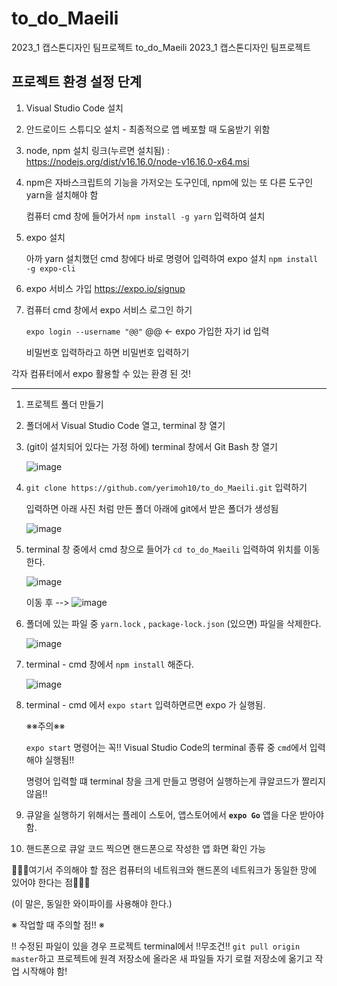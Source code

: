 # to_do_Maeili
2023_1 캡스톤디자인 팀프로젝트
 to_do_Maeili
2023_1 캡스톤디자인 팀프로젝트

## 프로젝트 환경 설정 단계
1. Visual Studio Code 설치
2. 안드로이드 스튜디오 설치 - 최종적으로 앱 베포할 때 도움받기 위함 
3. node, npm 설치
   링크(누르면 설치됨) : https://nodejs.org/dist/v16.16.0/node-v16.16.0-x64.msi
4. npm은 자바스크립트의 기능을 가저오는 도구인데, npm에 있는 또 다른 도구인 yarn을 설치해야 함

   컴퓨터 cmd 창에 들어가서 `npm install -g yarn` 입력하여 설치 
5. expo 설치

   아까 yarn 설치했던 cmd 창에다 바로 명령어 입력하여 expo 설치 
  `npm install -g expo-cli`

6. expo 서비스 가입  https://expo.io/signup
7. 컴퓨터 cmd 창에서 expo 서비스 로그인 하기

    `expo login --username "@@"` @@ ← expo 가입한 자기 id 입력

    비밀번호 입력하라고 하면 비밀번호 입력하기

각자 컴퓨터에서 expo 활용할 수 있는 환경 된 것! 


---
1. 프로젝트 폴더 만들기

2. 폴더에서 Visual Studio Code 열고, terminal 창 열기
3. (git이 설치되어 있다는 가정 하에) terminal 창에서 Git Bash 창 열기 

   ![image](https://user-images.githubusercontent.com/88430021/231846204-0dfa7d12-5688-477d-b94d-789e49eabba2.png)

4. `git clone https://github.com/yerimoh10/to_do_Maeili.git` 입력하기
   
   입력하면 아래 사진 처럼 만든 폴더 아래에 git에서 받은 폴더가 생성됨
   
   ![image](https://user-images.githubusercontent.com/88430021/231846713-e51398c5-71af-4288-b794-cfb7faa088da.png)

5. terminal 창 중에서 cmd 창으로 들어가 `cd to_do_Maeili` 입력하여 위치를 이동한다.
   
   ![image](https://user-images.githubusercontent.com/88430021/231847045-4f36cb33-bcb9-4ed9-951d-21d982d7a61b.png)
   
   이동 후  --> ![image](https://user-images.githubusercontent.com/88430021/231847524-d760df98-366f-4cb2-ac7e-94d83da15fcb.png)


6. 폴더에 있는 파일 중 `yarn.lock` , `package-lock.json` (있으면) 파일을 삭제한다.
   
   ![image](https://user-images.githubusercontent.com/88430021/231847787-99717748-bc08-4486-aec0-68978a0211ae.png)

7. terminal - cmd 창에서 `npm install` 해준다.
   
   ![image](https://user-images.githubusercontent.com/88430021/231848100-a1eb9ed9-286f-43b2-b6c6-2f70ed7a43a3.png)


8. terminal - cmd 에서 `expo start` 입력하면르면 expo 가 실행됨. 

   ※※주의※※ 

   `expo start` 명령어는 꼭!! Visual Studio Code의 terminal 종류 중 `cmd`에서 입력해야 실행됨!! 
   
   명령어 입력할 떄 terminal 창을 크게 만들고 명령어 실행하는게 큐알코드가 짤리지 않음!! 

9. 큐알을 실행하기 위해서는 플레이 스토어, 앱스토어에서 **`expo Go`** 앱을 다운 받아야 함. 
10. 핸드폰으로 큐알 코드 찍으면 핸드폰으로 작성한 앱 화면 확인 가능

   🌟🌟🌟여기서 주의해야 할 점은 컴퓨터의 네트워크와 핸드폰의 네트워크가 동일한 망에 있어야 한다는 점🌟🌟🌟 
   
   (이 말은, 동일한 와이파이를 사용해야 한다.)
   
 ※ 작업할 때 주의할 점!! ※
 
 ‼️ 수정된 파일이 있을 경우 프로젝트 terminal에서 ‼️무조건‼️ `git pull origin master`하고 프로젝트에 원격 저장소에 올라온 새 파일들 자기 로컬 저장소에 옮기고 작업 시작해야 함! 
   
